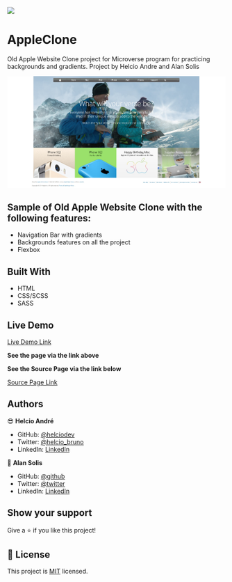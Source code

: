 ![](https://img.shields.io/badge/Microverse-blueviolet)

# AppleClone

Old Apple Website Clone project for Microverse program for practicing backgrounds and gradients. Project by Helcio Andre and Alan Solis


![screenshot](img/screenshot.jpg)

## Sample of Old Apple Website Clone with the following features:

- Navigation Bar with gradients
- Backgrounds features on all the project
- Flexbox


## Built With

- HTML
- CSS/SCSS
- SASS


## Live Demo

[Live Demo Link](https://rawcdn.githack.com/warblo001/AppleClone/99b044dcd98493466c86f9d951d01193ad71c94d/index.html)

**See the page via the link above**

**See the Source Page via the link below**

[Source Page Link](https://web.archive.org/web/20140301004610/http://www.apple.com/)

## Authors

😎 **Helcio André**

- GitHub: [@helciodev](https://github.com/helciodev)
- Twitter: [@helcio_bruno](https://twitter.com/helcio_bruno)
- LinkedIn: [LinkedIn](https://www.linkedin.com/in/helcio-andre/)



👤 **Alan Solis**

- GitHub: [@github](https://github.com/warblo001)
- Twitter: [@twitter](https://twitter.com/Alan55572391)
- LinkedIn: [LinkedIn](https://www.linkedin.com/in/alan-solis-b567b044/)

## Show your support

Give a ⭐️ if you like this project!

## 📝 License

This project is [MIT](./license.txt) licensed.
